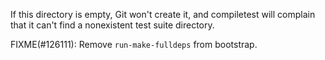 If this directory is empty, Git won't create it, and compiletest will complain
that it can't find a nonexistent test suite directory.

FIXME(#126111): Remove `run-make-fulldeps` from bootstrap.
